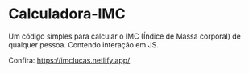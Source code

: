 # Calculadora-IMC
Um código simples para calcular o IMC (Índice de Massa corporal) de qualquer pessoa.  Contendo interação em JS.


Confira: https://imclucas.netlify.app/
